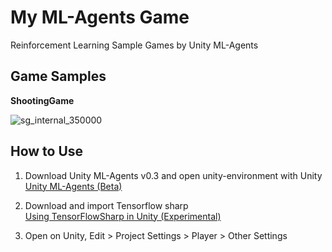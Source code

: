 # My ML-Agents Game

Reinforcement Learning Sample Games by Unity ML-Agents

## Game Samples

**ShootingGame**

![sg_internal_350000](https://user-images.githubusercontent.com/31748235/37875474-ef565f20-307a-11e8-829a-b316bafd694e.gif)

## How to Use

1. Download Unity ML-Agents v0.3 and open unity-environment with Unity  
[Unity ML-Agents (Beta)](https://github.com/Unity-Technologies/ml-agents)

2. Download and import Tensorflow sharp  
[Using TensorFlowSharp in Unity (Experimental)](https://github.com/Unity-Technologies/ml-agents/blob/master/docs/Using-TensorFlow-Sharp-in-Unity.md)

3. Open on Unity, Edit > Project Settings > Player > Other Settings  


